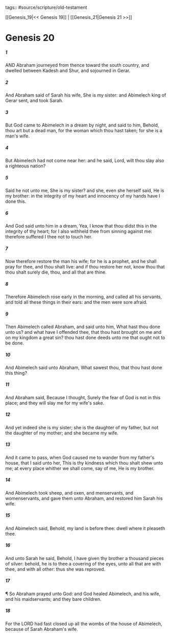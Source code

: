 tags:: #source/scripture/old-testament

[[Genesis_19|<< Genesis 19]] | [[Genesis_21|Genesis 21 >>]]

# Genesis 20

##### 1

AND Abraham journeyed from thence toward the south country, and dwelled between Kadesh and Shur, and sojourned in Gerar.

##### 2

And Abraham said of Sarah his wife, She is my sister: and Abimelech king of Gerar sent, and took Sarah.

##### 3

But God came to Abimelech in a dream by night, and said to him, Behold, thou art but a dead man, for the woman which thou hast taken; for she is a man's wife.

##### 4

But Abimelech had not come near her: and he said, Lord, wilt thou slay also a righteous nation?

##### 5

Said he not unto me, She is my sister? and she, even she herself said, He is my brother: in the integrity of my heart and innocency of my hands have I done this.

##### 6

And God said unto him in a dream, Yea, I know that thou didst this in the integrity of thy heart; for I also withheld thee from sinning against me: therefore suffered I thee not to touch her.

##### 7

Now therefore restore the man his wife; for he is a prophet, and he shall pray for thee, and thou shalt live: and if thou restore her not, know thou that thou shalt surely die, thou, and all that are thine.

##### 8

Therefore Abimelech rose early in the morning, and called all his servants, and told all these things in their ears: and the men were sore afraid.

##### 9

Then Abimelech called Abraham, and said unto him, What hast thou done unto us? and what have I offended thee, that thou hast brought on me and on my kingdom a great sin? thou hast done deeds unto me that ought not to be done.

##### 10

And Abimelech said unto Abraham, What sawest thou, that thou hast done this thing?

##### 11

And Abraham said, Because I thought, Surely the fear of God is not in this place; and they will slay me for my wife's sake.

##### 12

And yet indeed she is my sister; she is the daughter of my father, but not the daughter of my mother; and she became my wife.

##### 13

And it came to pass, when God caused me to wander from my father's house, that I said unto her, This is thy kindness which thou shalt shew unto me; at every place whither we shall come, say of me, He is my brother.

##### 14

And Abimelech took sheep, and oxen, and menservants, and womenservants, and gave them unto Abraham, and restored him Sarah his wife.

##### 15

And Abimelech said, Behold, my land is before thee: dwell where it pleaseth thee.

##### 16

And unto Sarah he said, Behold, I have given thy brother a thousand pieces of silver: behold, he is to thee a covering of the eyes, unto all that are with thee, and with all other: thus she was reproved.

##### 17

¶ So Abraham prayed unto God: and God healed Abimelech, and his wife, and his maidservants; and they bare children.

##### 18

For the LORD had fast closed up all the wombs of the house of Abimelech, because of Sarah Abraham's wife.
